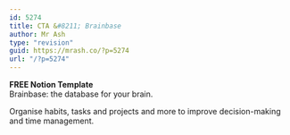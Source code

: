 ```yaml
---
id: 5274
title: CTA &#8211; Brainbase
author: Mr Ash
type: "revision"
guid: https://mrash.co/?p=5274
url: "/?p=5274"
---
```


 **FREE Notion Template**  
Brainbase: the database for your brain.

 Organise habits, tasks and projects and more to improve decision-making and time management.